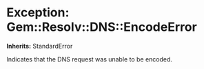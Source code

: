 # Exception: Gem::Resolv::DNS::EncodeError
**Inherits:** StandardError
    

Indicates that the DNS request was unable to be encoded.



